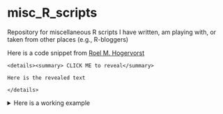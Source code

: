 # misc_R_scripts
Repository for miscellaneous R scripts I have written, am playing with, or taken from other places (e.g., R-bloggers)

Here is a code snippet from [Roel M. Hogervorst](https://rmhogervorst-rwethereyet.netlify.com/post/2019/02/09/code-folding-github-markdown/)

```
<details><summary> CLICK ME to reveal</summary>

Here is the revealed text

</details>
```

<details><summary>Here is a working example</summary>
This would also work as part of an .Rmd file to generate the GitHub README.md file.
</details>

